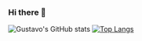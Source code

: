### Hi there 👋
![Gustavo's GitHub stats](https://github-readme-stats.vercel.app/api?username=gustavocae&show_icons=true&theme=radical)
[![Top Langs](https://github-readme-stats.vercel.app/api/top-langs/?username=gustavocae)](https://github.com/anuraghazra/github-readme-stats)
<!--
**GustavoCae/GustavoCae** is a ✨ _special_ ✨ repository because its `README.md` (this file) appears on your GitHub profile.

Here are some ideas to get you started:

- 🔭 I’m currently working on ...
- 🌱 I’m currently learning ...
- 👯 I’m looking to collaborate on ...
- 🤔 I’m looking for help with ...
- 💬 Ask me about ...
- 📫 How to reach me: ...
- 😄 Pronouns: ...
- ⚡ Fun fact: ...
-->
